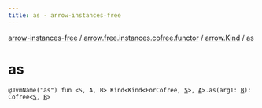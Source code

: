 ```yaml
---
title: as - arrow-instances-free
---
```


[arrow-instances-free](../../index.html) / [arrow.free.instances.cofree.functor](../index.html) / [arrow.Kind](index.html) / [as](./as.html)

# as

`@JvmName("as") fun <S, A, B> Kind<Kind<ForCofree, `[`S`](as.html#S)`>, `[`A`](as.html#A)`>.as(arg1: `[`B`](as.html#B)`): Cofree<`[`S`](as.html#S)`, `[`B`](as.html#B)`>`